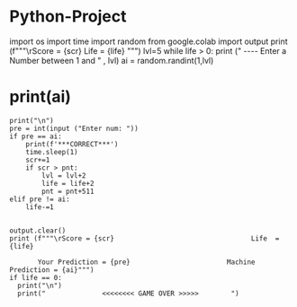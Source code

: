 # Python-Project
import os
import time
import random
from google.colab import output
print (f"""\rScore = {scr}                                  Life  = {life}
""")
 lvl=5
while life > 0:
    print (" ---- Enter a Number between 1 and " , lvl)
    ai = random.randint(1,lvl)
   # print(ai)
    print("\n")
    pre = int(input ("Enter num: "))
    if pre == ai:
        print(f'***CORRECT***')
        time.sleep(1)
        scr+=1
        if scr > pnt:
            lvl = lvl+2
            life = life+2
            pnt = pnt+511
    elif pre != ai:
        life-=1
    
    
    output.clear()
    print (f"""\rScore = {scr}                                  Life  = {life}
           
           Your Prediction = {pre}                        Machine Prediction = {ai}""")
    if life == 0:
      print("\n")
      print("              <<<<<<<< GAME OVER >>>>>        ")
